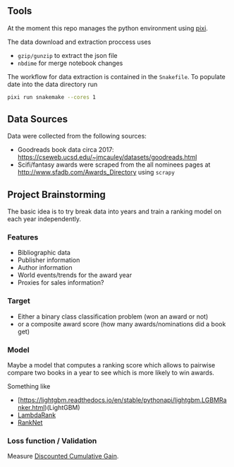 #

## Tools

At the moment this repo manages the python environment using [pixi](pixi.sh).

The data download and extraction proccess uses

- `gzip/gunzip` to extract the json file
- `nbdime` for merge notebook changes

The workflow for data extraction is contained in the `Snakefile`.
To populate date into the data directory run

```sh
pixi run snakemake --cores 1
```

## Data Sources

Data were collected from the following sources:

- Goodreads book data circa 2017: <https://cseweb.ucsd.edu/~jmcauley/datasets/goodreads.html>
- Scifi/fantasy awards were scraped from the all nominees pages at <http://www.sfadb.com/Awards_Directory> using `scrapy`

## Project Brainstorming

The basic idea is to try break data into years and train a ranking model on each year independently.

### Features

- Bibliographic data
- Publisher information
- Author information
- World events/trends for the award year
- Proxies for sales information?

### Target

- Either a binary class classification problem (won an award or not)
- or a composite award score (how many awards/nominations did a book get)

### Model

Maybe a model that computes a ranking score which allows to pairwise compare two books in a year to see which is more likely to win awards.

Something like

- [https://lightgbm.readthedocs.io/en/stable/pythonapi/lightgbm.LGBMRanker.html)(LightGBM)
- [LambdaRank](https://proceedings.neurips.cc/paper_files/paper/2006/file/af44c4c56f385c43f2529f9b1b018f6a-Paper.pdf)
- [RankNet](https://www.microsoft.com/en-us/research/wp-content/uploads/2005/08/icml_ranking.pdf)

### Loss function / Validation

Measure [Discounted Cumulative Gain](https://en.wikipedia.org/wiki/Discounted_cumulative_gain).
